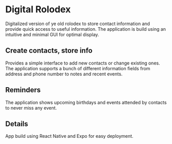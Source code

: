# Digital Rolodex
Digitalized version of ye old rolodex to store contact information and provide quick access to useful information. The application is build using an intuitive and minimal GUI for optimal display. 

## Create contacts, store info 
Provides a simple interface to add new contacts or change existing ones. The application supports a bunch of different information fields from address and phone number to notes and recent events. 

## Reminders
The application shows upcoming birthdays and events attended by contacts to never miss any event. 

## Details
App build using React Native and Expo for easy deployment.